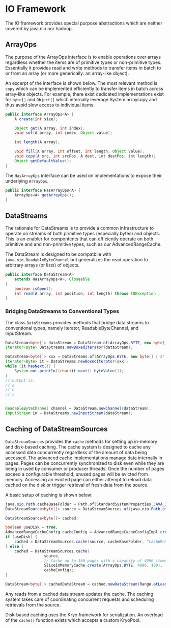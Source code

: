 # IO Framework

The IO framework provides special purpose abstractions which are neither covered by java.nio nor hadoop.

## ArrayOps

The purpose of the ArrayOps interface is to enable operations over arrays regardless whether the items are of primitive types or non-primitive types.
Essentially it provides read and write methods to transfer items in batch to or from an array (or more generically: an array-like object).

An excerpt of the interface is shown below. The most relevant method is `copy` which can be implemented efficiently to transfer items in batch
across array-like objects.
For example, there exist dedicated implementations exist for `byte[]` and `Object[]` which internally leverage System.arraycopy and thus avoid
slow access to individual items.

```java
public interface ArrayOps<A> {
    A create(int size);

    Object get(A array, int index);
    void set(A array, int index, Object value);

    int length(A array);

    void fill(A array, int offset, int length, Object value);
    void copy(A src, int srcPos, A dest, int destPos, int length);
    Object getDefaultValue();
}
```

The `HasArrayOps` interface can be used on implementations to expose their underlying `ArrayOps`.

```java
public interface HasArrayOps<A> {
    ArrayOps<A> getArrayOps();
}
```

## DataStreams

The rationale for DataStreams is to provide a common infrastructure to operate on streams of both primitive types (especially bytes) and objects.
This is an enabler for compontents that can efficiently operate on both primitive and and non-primitive types, such as our AdvancedRangeCache.

The DataStream is designed to be compatbile with  `java.nio.ReadableByteChannel` but generalizes the read operation to arbitrary arrays (or lists) of objects.

```java
public interface DataStream<A>
    extends HasArrayOps<A>, Closeable
{
    boolean isOpen();
    int read(A array, int position, int length) throws IOException ;
}
```

### Bridging DataStreams to Conventional Types

The class `DataStreams` provides methods that bridge data streams to conventional types, namely Iterator, ReadableByteChannel, and InputStream.


```java
DataStream<byte[]> dataStream = DataStream.of(ArrayOps.BYTE, new byte[]);
Iterator<Byte> DataStreams.newBoxedIterator(dataStream);

DataStream<byte[]> xxx = DataStreams.of(ArrayOps.BYTE, new byte[] {'a', 'b', 'c'});
Iterator<Byte> it = DataStreams.newBoxedIterator(xxx);
while (it.hasNext()) {
    System.out.println((char)it.next().byteValue());
}
// Output is:
// a
// b
// c


ReadableByteChannel channel = DataStream.newChannel(dataStream);
InputStream in = DataStreams.newInputStream(dataStream);
```


## Caching of DataStreamSources

`DataStreamSources` provides the `cache` methods for setting up in-memory and disk-based caching.
The cache system is designed to cache any accessed data concurrently regardless of the amount of data being accessed.
The advanced cache implementations manage data internally in pages.
Pages can be concurrently synchronized to disk even while they are being in used by consumer or producer threads.
Once the number of pages exceed a configurable threshold, unused pages will be evicted from memory.
Accessing an evicted page can either attempt to reload data cached on the disk or trigger retrieval of fresh data from the source.

A basic setup of caching is shown below:


```java
java.nio.Path cacheBaseFolder = Path.of(StandardSystemProperties.JAVA_IO_TMPDIR.value());
DataStreamSource<byte[]> source = DataStreamSources.of(java.nio.Path.of("myFile"));

DataStreamSource<byte[]> cached;

boolean useDisk = true;
AdvancedRangeCacheConfig cacheConfig = AdvancedRangeCacheConfigImpl.createDefault();
if (useDisk) {
    cached = DataStreamSources.cache(source, cacheBaseFolder, "cacheEntryForMyFile", cacheConfig);
} else {
    cached = DataStreamSources.cache(
                 source,
                 // Cache up to 100 pages with a capacity of 4096 items
                 SliceInMemoryCache.create(ArrayOps.BYTE, 4096, 100),
                 cacheConfig);
}

DataStream<byte[]> cachedDataStream = cached.newDataStream(Range.atLeast(1000));
```

Any reads from a cached data stream updates the cache.
The caching system takes care of coordinating concurrent requests and scheduling retrievals from the source.


Disk-based caching uses the Kryo framework for serialization.
An overload of the `cache()` function exists which accepts a custom KryoPool.


